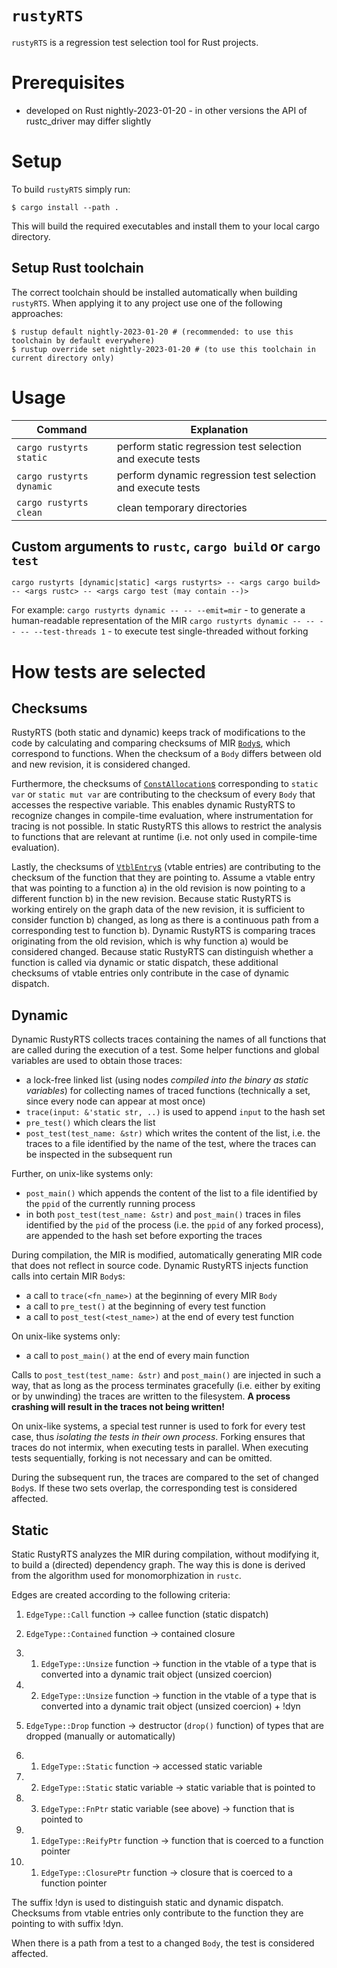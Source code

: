 # `rustyRTS`

`rustyRTS` is a regression test selection tool for Rust projects.

# Prerequisites
- developed on Rust nightly-2023-01-20 - in other versions the API of rustc_driver may differ slightly

# Setup
To build `rustyRTS` simply run:
```
$ cargo install --path .
```
This will build the required executables and install them to your local cargo directory.

## Setup Rust toolchain
The correct toolchain should be installed automatically when building `rustyRTS`.
When applying it to any project use one of the following approaches:
```
$ rustup default nightly-2023-01-20 # (recommended: to use this toolchain by default everywhere)
$ rustup override set nightly-2023-01-20 # (to use this toolchain in current directory only)
```

# Usage
| Command  | Explanation |
| -------- | ----------- |
| `cargo rustyrts static` | perform static regression test selection and execute tests |
| `cargo rustyrts dynamic` | perform dynamic regression test selection and execute tests |
| `cargo rustyrts clean` | clean temporary directories |

## Custom arguments to `rustc`, `cargo build` or `cargo test`
`cargo rustyrts [dynamic|static] <args rustyrts> -- <args cargo build> -- <args rustc> -- <args cargo test (may contain --)>`

For example:
`cargo rustyrts dynamic -- -- --emit=mir` - to generate a human-readable representation of the MIR
`cargo rustyrts dynamic -- -- -- -- --test-threads 1` - to execute test single-threaded without forking

# How tests are selected

## Checksums
RustyRTS (both static and dynamic) keeps track of modifications to the code by calculating and comparing checksums of MIR [`Body`s](https://doc.rust-lang.org/stable/nightly-rustc/rustc_middle/mir/struct.Body.html), which correspond to functions. When the checksum of a `Body` differs between old and new revision, it is considered changed.

Furthermore, the checksums of [`ConstAllocation`s](https://doc.rust-lang.org/stable/nightly-rustc/rustc_middle/mir/interpret/allocation/struct.ConstAllocation.html) corresponding to `static var` or `static mut var` are contributing to the checksum of every `Body` that accesses the respective variable. This enables dynamic RustyRTS to recognize changes in compile-time evaluation, where instrumentation for tracing is not possible. In static RustyRTS this allows to restrict the analysis to functions that are relevant at runtime (i.e. not only used in compile-time evaluation).

Lastly, the checksums of [`VtblEntry`s](https://doc.rust-lang.org/stable/nightly-rustc/rustc_middle/ty/vtable/enum.VtblEntry.html) (vtable entries) are contributing to the checksum of the function that they are pointing to.
Assume a vtable entry that was pointing to a function a) in the old revision is now pointing to a different function b) in the new revision.
Because static RustyRTS is working entirely on the graph data of the new revision, it is sufficient to consider function b) changed, as long as there is a continuous path from a corresponding test to function b).
Dynamic RustyRTS is comparing traces originating from the old revision, which is why function a) would be considered changed.
Because static RustyRTS can distinguish whether a function is called via dynamic or static dispatch, these additional checksums of vtable entries only contribute in the case of dynamic dispatch.

## Dynamic
Dynamic RustyRTS collects traces containing the names of all functions that are called during the execution of a test. Some helper functions and global variables are used to obtain those traces:
- a lock-free linked list (using nodes *compiled into the binary as static variables*) for collecting names of traced functions (technically a set, since every node can appear at most once)
- `trace(input: &'static str, ..)` is used to append `input` to the hash set 
- `pre_test()` which clears the list
- `post_test(test_name: &str)` which writes the content of the list, i.e. the traces to a file identified by the name of the test, where the traces can be inspected in the subsequent run

Further, on unix-like systems only:
- `post_main()` which appends the content of the list to a file identified by the `ppid` of the currently running process
- in both `post_test(test_name: &str)` and `post_main()` traces in files identified by the `pid` of the process (i.e. the `ppid` of any forked process), are appended to the hash set before exporting the traces

During compilation, the MIR is modified, automatically generating MIR code that does not reflect in source code. Dynamic RustyRTS injects function calls into certain MIR `Body`s:
- a call to `trace(<fn_name>)` at the beginning of every MIR `Body`
- a call to `pre_test()` at the beginning of every test function
- a call to `post_test(<test_name>)` at the end of every test function

On unix-like systems only:
- a call to `post_main()` at the end of every main function

Calls to `post_test(test_name: &str)` and `post_main()` are injected in such a way, that as long as the process terminates gracefully (i.e. either by exiting or by unwinding) the traces are written to the filesystem. **A process crashing will result in the traces not being written!**

On unix-like systems, a special test runner is used to fork for every test case, thus *isolating the tests in their own process*.
Forking ensures that traces do not intermix, when executing tests in parallel. When executing tests sequentially, forking is not necessary and can be omitted.

During the subsequent run, the traces are compared to the set of changed `Body`s. If these two sets overlap, the corresponding test is considered affected.

## Static
Static RustyRTS analyzes the MIR during compilation, without modifying it, to build a (directed) dependency graph.
The way this is done is derived from the algorithm used for monomorphization in `rustc`.

Edges are created according to the following criteria:
1. `EdgeType::Call`             function -> callee function (static dispatch)

2. `EdgeType::Contained`        function -> contained closure

3. 1. `EdgeType::Unsize`        function -> function in the vtable of a type that is converted into a dynamic trait object (unsized coercion)
3. 2. `EdgeType::Unsize`        function -> function in the vtable of a type that is converted into a dynamic trait object (unsized coercion) + !dyn

4. `EdgeType::Drop`             function -> destructor (`drop()` function) of types that are dropped (manually or automatically)

5. 1. `EdgeType::Static`        function -> accessed static variable
5. 2. `EdgeType::Static`        static variable -> static variable that is pointed to
5. 3. `EdgeType::FnPtr`         static variable (see above) -> function that is pointed to

6. 1. `EdgeType::ReifyPtr`      function -> function that is coerced to a function pointer
6. 1. `EdgeType::ClosurePtr`    function -> closure that is coerced to a function pointer

The suffix !dyn is used to distinguish static and dynamic dispatch. Checksums from vtable entries only contribute to the function they are pointing to with suffix !dyn.

When there is a path from a test to a changed `Body`, the test is considered affected.
